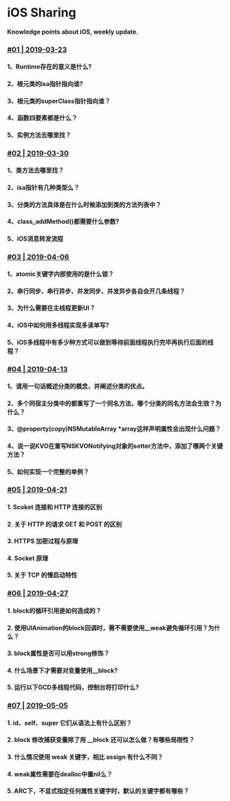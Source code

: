 # iOS Sharing
**Knowledge points about iOS, weekly update.**

### [#01 | 2019-03-23](https://github.com/MeetFutureOrg/iOSSharing/blob/master/iOSSharing%20%231%20%7C%202019-03-23/iOSSharing%20%231%20%7C%202019-03-23.md)
#### 1、Runtime存在的意义是什么?
#### 2、根元类的isa指针指向谁?
#### 3、根元类的superClass指针指向谁？
#### 4、函数四要素都是什么？
#### 5、实例方法去哪里找？

### [#02 | 2019-03-30](https://github.com/MeetFutureOrg/iOSSharing/blob/master/iOSSharing%20%232%20%7C%202019-03-30/iOSSharing%20%232%20%7C%202019-03-30.md)
#### 1、类方法去哪里找？
#### 2、isa指针有几种类型么？
#### 3、分类的方法具体是在什么时候添加到类的方法列表中？
#### 4、class_addMethod()都需要什么参数?
#### 5、iOS消息转发流程

### [#03 | 2019-04-06](https://github.com/MeetFutureOrg/iOSSharing/blob/master/iOSSharing%20%233%20%7C%202019-04-06/iOSSharing%20%233%20%7C%202019-04-06.md)
#### 1、atomic关键字内部使用的是什么锁？
#### 2、串行同步、串行异步、并发同步、并发异步各自会开几条线程？
#### 3、为什么需要在主线程更新UI？
#### 4、iOS中如何用多线程实现多读单写?
#### 5、iOS多线程中有多少种方式可以做到等待前面线程执行完毕再执行后面的线程？

### [#04 | 2019-04-13](https://github.com/MeetFutureOrg/iOSSharing/blob/master/iOSSharing%20%234%20%7C%202019-04-13/iOSSharing%20%234%20%7C%202019-04-13.md)
#### 1、请用一句话概述分类的概念，并阐述分类的优点。
#### 2、多个同宿主分类中的都重写了一个同名方法，哪个分类的同名方法会生效？为什么？
#### 3、@property(copy)NSMutableArray *array这样声明属性会出现什么问题？
#### 4、说一说KVO在重写NSKVONotifying对象的setter方法中，添加了哪两个关键方法？
#### 5、如何实现一个完整的单例？


### [#05 | 2019-04-21](https://github.com/MeetFutureOrg/iOSSharing/blob/master/iOSSharing%20%235%20%7C%202019-04-21/iOSSharing%20%235%20%7C%202019-04-21.md)
#### 1. Scoket 连接和 HTTP 连接的区别
#### 2. 关于 HTTP 的请求 GET 和 POST 的区别
#### 3. HTTPS 加密过程与原理
#### 4. Socket 原理
#### 5. 关于 TCP 的慢启动特性

### [#06 | 2019-04-27](https://github.com/MeetFutureOrg/iOSSharing/blob/master/iOSSharing%20%236%20%7C%202019-04-26/iOSSharing%20%236%20%7C%202019-04-26.md)
#### 1. block的循环引用是如何造成的？
#### 2. 使用UIAnimation的block回调时，需不需要使用__weak避免循环引用？为什么？
#### 3. block属性是否可以用strong修饰？
#### 4. 什么场景下才需要对变量使用__block?
#### 5. 运行以下GCD多线程代码，控制台将打印什么?

### [#07 | 2019-05-05](https://github.com/MeetFutureOrg/iOSSharing/blob/master/iOSSharing%20%237%20%7C%202019-05-05/iOSSharing%20%237%20%7C%202019-05-05.md)
#### 1. id、self、super 它们从语法上有什么区别？
#### 2. block 修改捕获变量除了用 __block 还可以怎么做？有哪些局限性？
#### 3. 什么情况使用 weak 关键字，相比 assign 有什么不同？
#### 4. weak属性需要在dealloc中置nil么？
#### 5. ARC下，不显式指定任何属性关键字时，默认的关键字都有哪些？